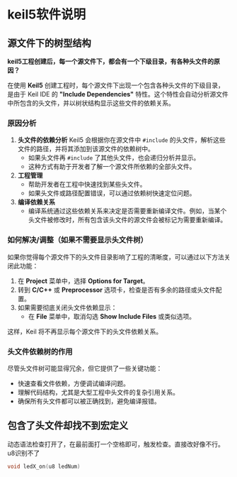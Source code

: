# keil5软件说明

## 源文件下的树型结构

**keil5工程创建后，每一个源文件下，都会有一个下级目录，有各种头文件的原因？**

在使用 **Keil5** 创建工程时，每个源文件下出现一个包含各种头文件的下级目录，是由于 Keil IDE 的 **"Include Dependencies"** 特性。这个特性会自动分析源文件中所包含的头文件，并以树状结构显示这些文件的依赖关系。

### 原因分析

1. **头文件的依赖分析**
   Keil5 会根据你在源文件中 `#include` 的头文件，解析这些文件的路径，并将其添加到该源文件的依赖树中。
   - 如果头文件再 `#include` 了其他头文件，也会递归分析并显示。
   - 这种方式有助于开发者了解一个源文件所依赖的全部头文件。
2. **工程管理**
   - 帮助开发者在工程中快速找到某些头文件。
   - 如果头文件或路径配置错误，可以通过依赖树快速定位问题。
3. **编译依赖关系**
   - 编译系统通过这些依赖关系来决定是否需要重新编译文件。例如，当某个头文件被修改时，所有包含该头文件的源文件会被标记为需要重新编译。

### 如何解决/调整（如果不需要显示头文件树）

如果你觉得每个源文件下的头文件目录影响了工程的清晰度，可以通过以下方法关闭此功能：

1. 在 **Project** 菜单中，选择 **Options for Target**。
2. 转到 **C/C++** 或 **Preprocessor** 选项卡，检查是否有多余的路径或头文件配置。
3. 如果需要彻底关闭头文件依赖显示：
   - 在 **File** 菜单中，取消勾选 **Show Include Files** 或类似选项。

这样，Keil 将不再显示每个源文件下的头文件依赖关系。

### 头文件依赖树的作用

尽管头文件树可能显得冗余，但它提供了一些关键功能：

- 快速查看文件依赖，方便调试编译问题。
- 理解代码结构，尤其是大型工程中头文件的复杂引用关系。
- 确保所有头文件都可以被正确找到，避免编译报错。

## 包含了头文件却找不到宏定义

动态语法检查打开了，在最前面打一个空格即可，触发检查。直接改好像不行。u8识别不了

```c
void ledX_on(u8 ledNum)
```

